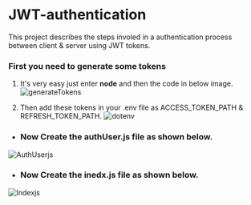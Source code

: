 
# JWT-authentication
 This project describes the steps involed in a authentication process between client & server using JWT tokens.

### First you need to generate some tokens 
 1. It's very easy just enter **node** and then the code in below image.
![generateTokens](https://user-images.githubusercontent.com/76589507/113830479-4865e480-97a4-11eb-8c28-64451f35146e.PNG)

 2. Then add these tokens in your .env file as ACCESS_TOKEN_PATH & REFRESH_TOKEN_PATH.
 ![dotenv](https://user-images.githubusercontent.com/76589507/113831448-40f30b00-97a5-11eb-800a-45dc8f1aa073.PNG)

 - ### Now Create the authUser.js file as shown below.
![AuthUserjs](https://user-images.githubusercontent.com/76589507/113831623-70a21300-97a5-11eb-80e5-cd50fbd93f68.PNG)

 - ### Now Create the inedx.js file as shown below.
  ![Indexjs](https://user-images.githubusercontent.com/76589507/113831847-ab0bb000-97a5-11eb-9f75-113b9504c43d.PNG)
